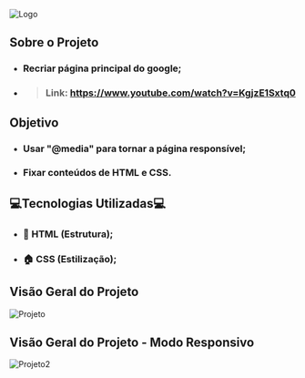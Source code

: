 ![Logo](assets/hector_project_header.png)
## Sobre o Projeto
- ### Recriar página principal do google;
- > ### Link: https://www.youtube.com/watch?v=KgjzE1Sxtq0

## Objetivo
- ### Usar "@media" para tornar a página responsível;
- ### Fixar conteúdos de HTML e CSS.

## 💻Tecnologias Utilizadas💻
- ### 🧱 HTML (Estrutura);
- ### 🏠 CSS  (Estilização);

## Visão Geral do Projeto


![Projeto](assets/hector_project.png)


## Visão Geral do Projeto - Modo Responsivo


![Projeto2](assets/hector_project2.png)


